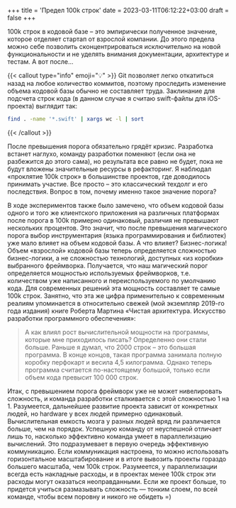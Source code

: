 +++
title = 'Предел 100k строк'
date = 2023-03-11T06:12:22+03:00
draft = false
+++

100k строк в кодовой базе – это эмпирически полученное значение, которое отделяет стартап от взрослой компании. До этого предела можно себе позволить сконцентрироваться исключительно на новой функциональности и не уделять внимания документации, архитектуре и тестам. А вот после...

{{< callout type="info" emoji="💡" >}}
Git позволяет легко откатиться назад на любое количество коммитов, поэтому проследить изменение объема кодовой базы обычно не составляет труда. Заклинание для подсчета строк кода (в данном случае я считаю swift-файлы для iOS-проекта) выглядит так:

```bash
find . -name '*.swift' | xargs wc -l | sort
```
{{< /callout >}}

После превышения порога обязательно грядёт кризис. Разработка встанет наглухо, команду разработки поменяют (если она не разбежится до этого сама), но результата все равно не будет, пока не будут вложены значительные ресурсы в рефакторинг. Я наблюдал «проклятие 100k строк» в большинстве проектов, где доводилось принимать участие. Все просто – это классический техдолг и его последствия. Вопрос в том, почему именно такое значение порога?

В ходе экспериментов также было замечено, что объем кодовой базы одного и того же клиентского приложения на различных платформах после порога в 100k примерно одинаковый, различия не превышают нескольких процентов. Это значит, что после превышения магического порога выбор инструментария (языка программирования и библиотек) уже мало влияет на объем кодовой базы. А что влияет? Бизнес-логика! Объем «взрослой» кодовой базы теперь определяется сложностью бизнес-логики, а не сложностью технологий, доступных «из коробки» выбранного фреймворка. Получается, что наш магический порог определяется мощностью используемых фреймворков, т.е. количеством уже написанного и переиспользуемого по умолчанию кода. Для современных решений эта мощность составляет те самые 100k строк. Занятно, что эта же цифра применительно к современным реалиям упоминается в относительно свежей (мой экземпляр 2019-го года издания) книге Роберта Мартина «Чистая архитектура. Искусство разработки программного обеспечения»:

> А как влиял рост вычислительной мощности на программы, которые мне приходилось писать? Определенно они стали больше. Раньше я думал, что 2000 строк – это большая программа. В конце концов, такая программа занимала полную коробку перфокарт и весила 4,5 килограмма. Однако теперь программа считается по-настоящему большой, только если объем кода превысит 100 000 строк.

Итак, с превышением порога фреймворк уже не может нивелировать сложность, и команда разработки сталкивается с этой сложностью 1 на 1. Разумеется, дальнейшее развитие проекта зависит от конкретных людей, но hardware у всех людей примерно одинаковый. Вычислительная емкость мозга у разных людей вряд ли различается больше, чем на порядок. Успешную команду от неуспешной отличает лишь то, насколько эффективно команда умеет в параллелизацию вычислений. Это подразумевает в первую очередь эффективную коммуникацию. Если коммуникация настроена, то можно использовать горизонтальное масштабирование и в итоге вывозить проекты гораздо большего масштаба, чем 100k строк. Разумеется, у параллелизации всегда есть накладные расходы, и в проектах менее 100k строк эти расходы могут оказаться неоправданными. Если же проект больше, то придется учиться размазывать сложность — тонким слоем, по всей команде, чтобы всем поровну и никого не обидеть =)
